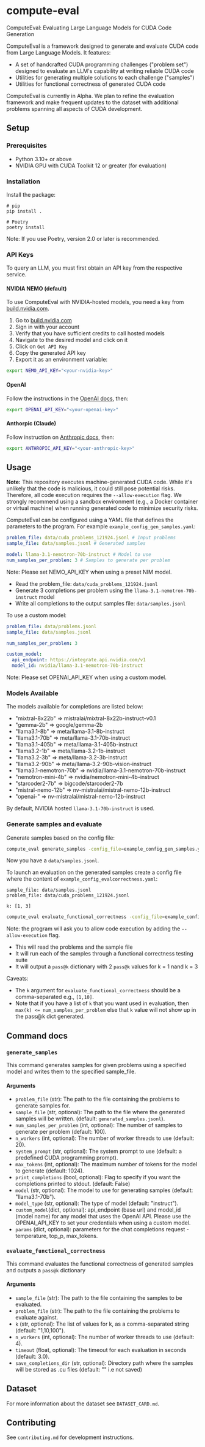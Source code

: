 # compute-eval

ComputeEval: Evaluating Large Language Models for CUDA Code Generation

ComputeEval is a framework designed to generate and evaluate CUDA code from Large Language Models.
It features:

- A set of handcrafted CUDA programming challenges ("problem set") designed to evaluate an LLM's capability at writing reliable CUDA code
- Utilities for generating multiple solutions to each challenge ("samples")
- Utilities for functional correctness of generated CUDA code

ComputeEval is currently in Alpha. We plan to refine the evaluation framework
and make frequent updates to the dataset with additional problems spanning all
aspects of CUDA development.

## Setup

### Prerequisites

- Python 3.10+ or above
- NVIDIA GPU with CUDA Toolkit 12 or greater (for evaluation)

### Installation

Install the package:

```
# pip
pip install .

# Poetry
poetry install
```

Note: If you use Poetry, version 2.0 or later is recommended.

### API Keys

To query an LLM, you must first obtain an API key from the respective service.

#### NVIDIA NEMO (default)

To use ComputeEval with NVIDIA-hosted models, you need a key from
[build.nvidia.com](https://build.nvidia.com).

1. Go to [build.nvidia.com](https://build.nvidia.com)
1. Sign in with your account
1. Verify that you have sufficient credits to call hosted models
1. Navigate to the desired model and click on it
1. Click on `Get API Key`
1. Copy the generated API key
1. Export it as an environment variable:

```bash
export NEMO_API_KEY="<your-nvidia-key>"
```

#### OpenAI

Follow the instructions in the [OpenAI docs](https://openai.com/index/openai-api),
then:

```bash
export OPENAI_API_KEY="<your-openai-key>"
```

#### Anthorpic (Claude)

Follow instruction on [Anthropic docs](https://www.anthropic.com/api), then:

```bash
export ANTHROPIC_API_KEY="<your-anthropic-key>"
```

## Usage

**Note:** This repository executes machine-generated CUDA code.
While it's unlikely that the code is malicious, it could still pose potential risks.
Therefore, all code execution requires the `--allow-execution` flag.
We strongly recommend using a sandbox environment (e.g., a Docker container or virtual machine) when running generated code to minimize security risks.

ComputeEval can be configured using a YAML file that defines the parameters to the program.
For example `example_config_gen_samples.yaml`:

```yaml
problem_file: data/cuda_problems_121924.jsonl # Input problems
sample_file: data/samples.jsonl # Generated samples

model: llama-3.1-nemotron-70b-instruct # Model to use
num_samples_per_problem: 3 # Samples to generate per problem
```

Note: Please set NEMO_API_KEY when using a preset NIM model.

- Read the problem_file: `data/cuda_problems_121924.jsonl`
- Generate 3 completions per problem using the `llama-3.1-nemotron-70b-instruct` model
- Write all completions to the output samples file: `data/samples.jsonl`

To use a custom model:

```yaml
problem_file: data/problems.jsonl
sample_file: data/samples.jsonl

num_samples_per_problem: 3

custom_model:
  api_endpoint: https://integrate.api.nvidia.com/v1
  model_id: nvidia/llama-3.1-nemotron-70b-instruct
```

Note: Please set OPENAI_API_KEY when using a custom model.

### Models Available

The models available for completions are listed below:

- "mixtral-8x22b" => mistralai/mixtral-8x22b-instruct-v0.1
- "gemma-2b" => google/gemma-2b
- "llama3.1-8b" => meta/llama-3.1-8b-instruct
- "llama3.1-70b" => meta/llama-3.1-70b-instruct
- "llama3.1-405b" => meta/llama-3.1-405b-instruct
- "llama3.2-1b" => meta/llama-3.2-1b-instruct
- "llama3.2-3b" => meta/llama-3.2-3b-instruct
- "llama3.2-90b" => meta/llama-3.2-90b-vision-instruct
- "llama3.1-nemotron-70b" => nvidia/llama-3.1-nemotron-70b-instruct
- "nemotron-mini-4b" => nvidia/nemotron-mini-4b-instruct
- "starcoder2-7b" => bigcode/starcoder2-7b
- "mistral-nemo-12b" => nv-mistralai/mistral-nemo-12b-instruct
- "openai-" => nv-mistralai/mistral-nemo-12b-instruct

By default, NVIDIA hosted `llama-3.1-70b-instruct` is used.

### Generate samples and evaluate

Generate samples based on the config file:

```bash
compute_eval generate_samples -config_file=example_config_gen_samples.yaml
```

Now you have a `data/samples.jsonl`.

To launch an evaluation on the generated samples create a config file
where the content of `example_config_evalcorrectness.yaml`:

```
sample_file: data/samples.jsonl
problem_file: data/cuda_problems_121924.jsonl

k: [1, 3]
```

```bash
compute_eval evaluate_functional_correctness -config_file=example_config_evalcorrectness.yaml
```

Note: the program will ask you to allow code execution by adding the `--allow-execution` flag.

- This will read the problems and the sample file
- It will run each of the samples through a functional correctness testing suite
- It will output a `pass@k` dictionary with 2 `pass@k` values for k = 1 nand k = 3

Caveats:

- The `k` argument for `evaluate_functional_correctness` should be a comma-separated e.g., `[1,10]`.
- Note that if you have a list of `k` that you want used in evaluation, then `max(k) <= num_samples_per_problem` else that `k` value will not show up in the pass@k dict generated.

## Command docs

### `generate_samples`

This command generates samples for given problems using a specified model and writes them to the specified sample_file.

#### Arguments

- `problem_file` (str): The path to the file containing the problems to generate samples for.
- `sample_file` (str, optional): The path to the file where the generated samples will be written. (default: `generated_samples.jsonl`).
- `num_samples_per_problem` (int, optional): The number of samples to generate per problem (default: 100).
- `n_workers` (int, optional): The number of worker threads to use (default: 20).
- `system_prompt` (str, optional): The system prompt to use (default: a predefined CUDA programming prompt).
- `max_tokens` (int, optional): The maximum number of tokens for the model to generate (default: 1024).
- `print_completions` (bool, optional): Flag to specify if you want the completions printed to stdout. (default: False)
- `model` (str, optional): The model to use for generating samples (default: "llama3.1-70b").
- `model_type` (str, optional): The type of model (default: "instruct").
- `custom_model`(dict, optional): api_endpoint (base url) and model_id (model name) for any model that uses the OpenAI API. Please use the OPENAI_API_KEY to set your credentials when using a custom model.
- `params` (dict, optional): parameters for the chat completions request - temperature, top_p, max_tokens.

### `evaluate_functional_correctness`

This command evaluates the functional correctness of generated samples and outputs a `pass@k` dictionary

#### Arguments

- `sample_file` (str): The path to the file containing the samples to be evaluated.
- `problem_file` (str): The path to the file containing the problems to evaluate against.
- `k` (str, optional): The list of values for k, as a comma-separated string (default: "1,10,100").
- `n_workers` (int, optional): The number of worker threads to use (default: 4).
- `timeout` (float, optional): The timeout for each evaluation in seconds (default: 3.0).
- `save_completions_dir` (str, optional): Directory path where the samples will be stored as .cu files (default: "" i.e not saved)

## Dataset

For more information about the dataset see `DATASET_CARD.md`.

## Contributing

See `contributing.md` for development instructions.
